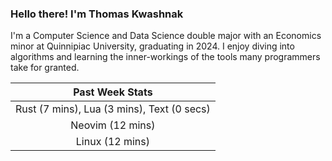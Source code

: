 
### Hello there! I'm Thomas Kwashnak

I'm a Computer Science and Data Science double major with an Economics
minor at Quinnipiac University, graduating in 2024.
I enjoy diving into algorithms and learning the inner-workings of the tools
many programmers take for granted.

| Past Week Stats |
| :---: |
| Rust (7 mins), Lua (3 mins), Text (0 secs) |
| Neovim (12 mins) |
| Linux (12 mins) |


